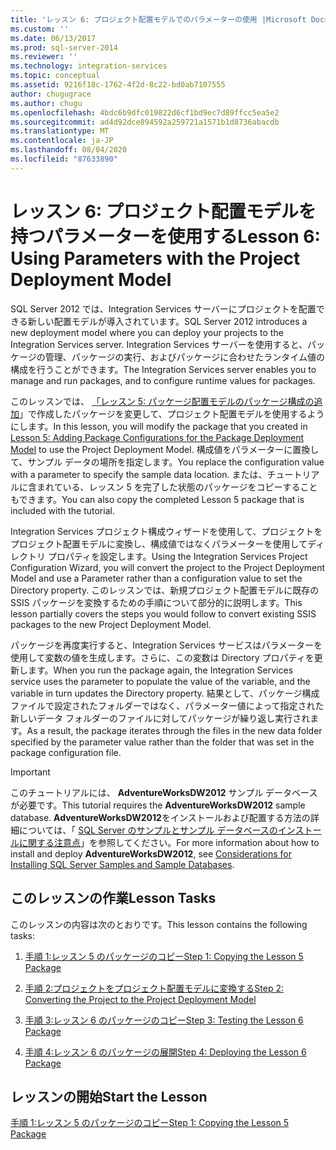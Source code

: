 ```yaml
---
title: 'レッスン 6: プロジェクト配置モデルでのパラメーターの使用 |Microsoft Docs'
ms.custom: ''
ms.date: 06/13/2017
ms.prod: sql-server-2014
ms.reviewer: ''
ms.technology: integration-services
ms.topic: conceptual
ms.assetid: 9216f18c-1762-4f2d-8c22-bd0ab7107555
author: chugugrace
ms.author: chugu
ms.openlocfilehash: 4bdc6b9dfc019822d6cf1bd9ec7d89ffcc5ea5e2
ms.sourcegitcommit: ad4d92dce894592a259721a1571b1d8736abacdb
ms.translationtype: MT
ms.contentlocale: ja-JP
ms.lasthandoff: 08/04/2020
ms.locfileid: "87633890"
---
```

# <a name="lesson-6-using-parameters-with-the-project-deployment-model"></a><span data-ttu-id="8b228-102">レッスン 6: プロジェクト配置モデルを持つパラメーターを使用する</span><span class="sxs-lookup"><span data-stu-id="8b228-102">Lesson 6: Using Parameters with the Project Deployment Model</span></span>
  <span data-ttu-id="8b228-103">SQL Server 2012 では、Integration Services サーバーにプロジェクトを配置できる新しい配置モデルが導入されています。</span><span class="sxs-lookup"><span data-stu-id="8b228-103">SQL Server 2012 introduces a new deployment model where you can deploy your projects to the Integration Services server.</span></span> <span data-ttu-id="8b228-104">Integration Services サーバーを使用すると、パッケージの管理、パッケージの実行、およびパッケージに合わせたランタイム値の構成を行うことができます。</span><span class="sxs-lookup"><span data-stu-id="8b228-104">The Integration Services server enables you to manage and run packages, and to configure runtime values for packages.</span></span>  
  
 <span data-ttu-id="8b228-105">このレッスンでは、 [「レッスン 5: パッケージ配置モデルのパッケージ構成の追加](lesson-5-add-ssis-package-configurations-for-the-package-deployment-model.md)」で作成したパッケージを変更して、プロジェクト配置モデルを使用するようにします。</span><span class="sxs-lookup"><span data-stu-id="8b228-105">In this lesson, you will modify the package that you created in [Lesson 5: Adding Package Configurations for the Package Deployment Model](lesson-5-add-ssis-package-configurations-for-the-package-deployment-model.md) to use the Project Deployment Model.</span></span> <span data-ttu-id="8b228-106">構成値をパラメーターに置換して、サンプル データの場所を指定します。</span><span class="sxs-lookup"><span data-stu-id="8b228-106">You replace the configuration value with a parameter to specify the sample data location.</span></span> <span data-ttu-id="8b228-107">または、チュートリアルに含まれている、レッスン 5 を完了した状態のパッケージをコピーすることもできます。</span><span class="sxs-lookup"><span data-stu-id="8b228-107">You can also copy the completed Lesson 5 package that is included with the tutorial.</span></span>  
  
 <span data-ttu-id="8b228-108">Integration Services プロジェクト構成ウィザードを使用して、プロジェクトをプロジェクト配置モデルに変換し、構成値ではなくパラメーターを使用してディレクトリ プロパティを設定します。</span><span class="sxs-lookup"><span data-stu-id="8b228-108">Using the Integration Services Project Configuration Wizard, you will convert the project to the Project Deployment Model and use a Parameter rather than a configuration value to set the Directory property.</span></span> <span data-ttu-id="8b228-109">このレッスンでは、新規プロジェクト配置モデルに既存の SSIS パッケージを変換するための手順について部分的に説明します。</span><span class="sxs-lookup"><span data-stu-id="8b228-109">This lesson partially covers the steps you would follow to convert existing SSIS packages to the new Project Deployment Model.</span></span>  
  
 <span data-ttu-id="8b228-110">パッケージを再度実行すると、Integration Services サービスはパラメーターを使用して変数の値を生成します。さらに、この変数は Directory プロパティを更新します。</span><span class="sxs-lookup"><span data-stu-id="8b228-110">When you run the package again, the Integration Services service uses the parameter to populate the value of the variable, and the variable in turn updates the Directory property.</span></span> <span data-ttu-id="8b228-111">結果として、パッケージ構成ファイルで設定されたフォルダーではなく、パラメーター値によって指定された新しいデータ フォルダーのファイルに対してパッケージが繰り返し実行されます。</span><span class="sxs-lookup"><span data-stu-id="8b228-111">As a result, the package iterates through the files in the new data folder specified by the parameter value rather than the folder that was set in the package configuration file.</span></span>  
  
> [!IMPORTANT]  
>  <span data-ttu-id="8b228-112">このチュートリアルには、 **AdventureWorksDW2012** サンプル データベースが必要です。</span><span class="sxs-lookup"><span data-stu-id="8b228-112">This tutorial requires the **AdventureWorksDW2012** sample database.</span></span> <span data-ttu-id="8b228-113">**AdventureWorksDW2012**をインストールおよび配置する方法の詳細については、「 [SQL Server のサンプルとサンプル データベースのインストールに関する注意点](https://technet.microsoft.com/library/ms161556%28v=sql.105%29)」を参照してください。</span><span class="sxs-lookup"><span data-stu-id="8b228-113">For more information about how to install and deploy **AdventureWorksDW2012**, see [Considerations for Installing SQL Server Samples and Sample Databases](https://technet.microsoft.com/library/ms161556%28v=sql.105%29).</span></span>  
  
## <a name="lesson-tasks"></a><span data-ttu-id="8b228-114">このレッスンの作業</span><span class="sxs-lookup"><span data-stu-id="8b228-114">Lesson Tasks</span></span>  
 <span data-ttu-id="8b228-115">このレッスンの内容は次のとおりです。</span><span class="sxs-lookup"><span data-stu-id="8b228-115">This lesson contains the following tasks:</span></span>  
  
1.  [<span data-ttu-id="8b228-116">手順 1:レッスン 5 のパッケージのコピー</span><span class="sxs-lookup"><span data-stu-id="8b228-116">Step 1: Copying the Lesson 5 Package</span></span>](lesson-6-1-copying-the-lesson-5-package.md)  
  
2.  [<span data-ttu-id="8b228-117">手順 2:プロジェクトをプロジェクト配置モデルに変換する</span><span class="sxs-lookup"><span data-stu-id="8b228-117">Step 2: Converting the Project to the Project Deployment Model</span></span>](lesson-6-2-converting-the-project-to-the-project-deployment-model.md)  
  
3.  [<span data-ttu-id="8b228-118">手順 3:レッスン 6 のパッケージのコピー</span><span class="sxs-lookup"><span data-stu-id="8b228-118">Step 3: Testing the Lesson 6 Package</span></span>](lesson-6-3-testing-the-lesson-6-package.md)  
  
4.  [<span data-ttu-id="8b228-119">手順 4:レッスン 6 のパッケージの展開</span><span class="sxs-lookup"><span data-stu-id="8b228-119">Step 4: Deploying the Lesson 6 Package</span></span>](lesson-6-4-deploying-the-lesson-6-package.md)  
  
## <a name="start-the-lesson"></a><span data-ttu-id="8b228-120">レッスンの開始</span><span class="sxs-lookup"><span data-stu-id="8b228-120">Start the Lesson</span></span>  
 [<span data-ttu-id="8b228-121">手順 1:レッスン 5 のパッケージのコピー</span><span class="sxs-lookup"><span data-stu-id="8b228-121">Step 1: Copying the Lesson 5 Package</span></span>](lesson-6-1-copying-the-lesson-5-package.md)  
  
  
